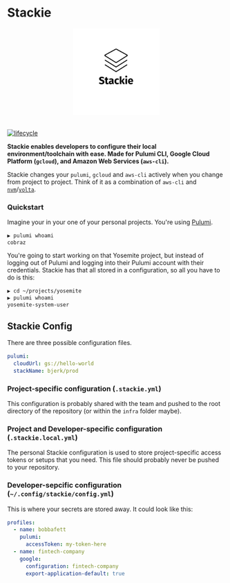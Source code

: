 # Stackie

<div style="text-align: center">
    <img src="https://raw.githubusercontent.com/bjerkio/stackie/main/.github/logo.svg" alt="Stackie" height="200px" />
    <br /><br />
</div>

[![lifecycle](https://img.shields.io/badge/lifecycle-experimental-orange.svg)](https://www.tidyverse.org/lifecycle/#experimental)

**Stackie enables developers to configure their local environment/toolchain with
ease. Made for Pulumi CLI, Google Cloud Platform (`gcloud`), and Amazon Web
Services (`aws-cli`).**

Stackie changes your `pulumi`, `gcloud` and `aws-cli` actively when you change
from project to project. Think of it as a combination of `aws-cli` and
[`nvm`](https://nvm.sh)/[`volta`](https://volta.sh/).

### Quickstart

Imagine your in your one of your personal projects. You're using
[Pulumi](https://pulumi.com/).

```shell
▶ pulumi whoami
cobraz
```

You're going to start working on that Yosemite project, but instead of logging
out of Pulumi and logging into their Pulumi account with their credentials.
Stackie has that all stored in a configuration, so all you have to do is this:

```
▶ cd ~/projects/yosemite
▶ pulumi whoami
yosemite-system-user
```

## Stackie Config

There are three possible configuration files.

```yaml
pulumi:
  cloudUrl: gs://hello-world
  stackName: bjerk/prod
```

### Project-specific configuration (`.stackie.yml`)

This configuration is probably shared with the team and pushed to the root
directory of the repository (or within the `infra` folder maybe).

### Project and Developer-specific configuration (`.stackie.local.yml`)

The personal Stackie configuration is used to store project-specific access
tokens or setups that you need. This file should probably never be pushed to
your repository.

### Developer-sepcific configuration (`~/.config/stackie/config.yml`)

This is where your secrets are stored away. It could look like this:

```yaml
profiles:
  - name: bobbafett
    pulumi:
      accessToken: my-token-here
  - name: fintech-company
    google:
      configuration: fintech-company
      export-application-default: true
```
